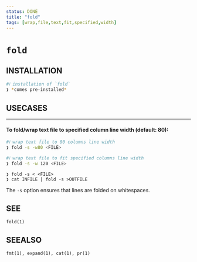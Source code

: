 ```yaml
---
status: DONE
title: "fold"
tags: [wrap,file,text,fit,specified,width]
---
```


# `fold`

## INSTALLATION


```bash
#ℹ︎ installation of `fold`
❯ *comes pre-installed*
```


## USECASES

----
#### To fold/wrap text file to specified column line width (default: 80):


```bash
#ℹ︎ wrap text file to 80 columns line width
❯ fold -s -w80 <FILE>
```


```bash
#ℹ︎ wrap text file to fit specified columns line width
❯ fold -s -w 120 <FILE>
```


    ❯ fold -s < <FILE>
    ❯ cat INFILE | fold -s >OUTFILE

The `-s` option ensures that lines are folded on whitespaces.


## SEE

    fold(1)

## SEEALSO

    fmt(1), expand(1), cat(1), pr(1)

